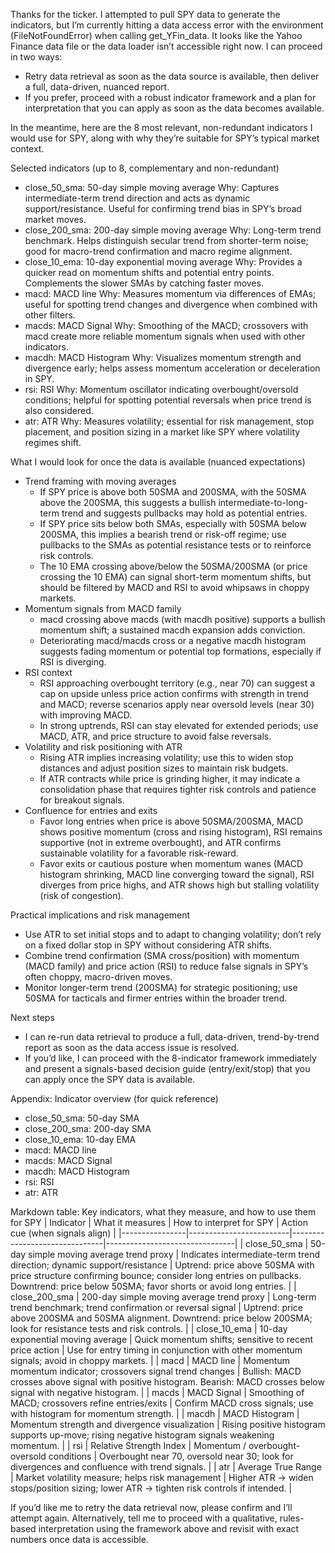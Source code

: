 Thanks for the ticker. I attempted to pull SPY data to generate the indicators, but I’m currently hitting a data access error with the environment (FileNotFoundError) when calling get_YFin_data. It looks like the Yahoo Finance data file or the data loader isn’t accessible right now. I can proceed in two ways:

- Retry data retrieval as soon as the data source is available, then deliver a full, data-driven, nuanced report.
- If you prefer, proceed with a robust indicator framework and a plan for interpretation that you can apply as soon as the data becomes available.

In the meantime, here are the 8 most relevant, non-redundant indicators I would use for SPY, along with why they’re suitable for SPY’s typical market context.

Selected indicators (up to 8, complementary and non-redundant)
- close_50_sma: 50-day simple moving average
  Why: Captures intermediate-term trend direction and acts as dynamic support/resistance. Useful for confirming trend bias in SPY’s broad market moves.
- close_200_sma: 200-day simple moving average
  Why: Long-term trend benchmark. Helps distinguish secular trend from shorter-term noise; good for macro-trend confirmation and macro regime alignment.
- close_10_ema: 10-day exponential moving average
  Why: Provides a quicker read on momentum shifts and potential entry points. Complements the slower SMAs by catching faster moves.
- macd: MACD line
  Why: Measures momentum via differences of EMAs; useful for spotting trend changes and divergence when combined with other filters.
- macds: MACD Signal
  Why: Smoothing of the MACD; crossovers with macd create more reliable momentum signals when used with other indicators.
- macdh: MACD Histogram
  Why: Visualizes momentum strength and divergence early; helps assess momentum acceleration or deceleration in SPY.
- rsi: RSI
  Why: Momentum oscillator indicating overbought/oversold conditions; helpful for spotting potential reversals when price trend is also considered.
- atr: ATR
  Why: Measures volatility; essential for risk management, stop placement, and position sizing in a market like SPY where volatility regimes shift.

What I would look for once the data is available (nuanced expectations)
- Trend framing with moving averages
  - If SPY price is above both 50SMA and 200SMA, with the 50SMA above the 200SMA, this suggests a bullish intermediate-to-long-term trend and suggests pullbacks may hold as potential entries.
  - If SPY price sits below both SMAs, especially with 50SMA below 200SMA, this implies a bearish trend or risk-off regime; use pullbacks to the SMAs as potential resistance tests or to reinforce risk controls.
  - The 10 EMA crossing above/below the 50SMA/200SMA (or price crossing the 10 EMA) can signal short-term momentum shifts, but should be filtered by MACD and RSI to avoid whipsaws in choppy markets.
- Momentum signals from MACD family
  - macd crossing above macds (with macdh positive) supports a bullish momentum shift; a sustained macdh expansion adds conviction.
  - Deteriorating macd/macds cross or a negative macdh histogram suggests fading momentum or potential top formations, especially if RSI is diverging.
- RSI context
  - RSI approaching overbought territory (e.g., near 70) can suggest a cap on upside unless price action confirms with strength in trend and MACD; reverse scenarios apply near oversold levels (near 30) with improving MACD.
  - In strong uptrends, RSI can stay elevated for extended periods; use MACD, ATR, and price structure to avoid false reversals.
- Volatility and risk positioning with ATR
  - Rising ATR implies increasing volatility; use this to widen stop distances and adjust position sizes to maintain risk budgets.
  - If ATR contracts while price is grinding higher, it may indicate a consolidation phase that requires tighter risk controls and patience for breakout signals.
- Confluence for entries and exits
  - Favor long entries when price is above 50SMA/200SMA, MACD shows positive momentum (cross and rising histogram), RSI remains supportive (not in extreme overbought), and ATR confirms sustainable volatility for a favorable risk-reward.
  - Favor exits or cautious posture when momentum wanes (MACD histogram shrinking, MACD line converging toward the signal), RSI diverges from price highs, and ATR shows high but stalling volatility (risk of congestion).

Practical implications and risk management
- Use ATR to set initial stops and to adapt to changing volatility; don’t rely on a fixed dollar stop in SPY without considering ATR shifts.
- Combine trend confirmation (SMA cross/position) with momentum (MACD family) and price action (RSI) to reduce false signals in SPY’s often choppy, macro-driven moves.
- Monitor longer-term trend (200SMA) for strategic positioning; use 50SMA for tacticals and firmer entries within the broader trend.

Next steps
- I can re-run data retrieval to produce a full, data-driven, trend-by-trend report as soon as the data access issue is resolved.
- If you’d like, I can proceed with the 8-indicator framework immediately and present a signals-based decision guide (entry/exit/stop) that you can apply once the SPY data is available.

Appendix: Indicator overview (for quick reference)
- close_50_sma: 50-day SMA
- close_200_sma: 200-day SMA
- close_10_ema: 10-day EMA
- macd: MACD line
- macds: MACD Signal
- macdh: MACD Histogram
- rsi: RSI
- atr: ATR

Markdown table: Key indicators, what they measure, and how to use them for SPY
| Indicator | What it measures | How to interpret for SPY | Action cue (when signals align) |
|----------------|-------------------------|-------------------------------|--------------------------------|
| close_50_sma | 50-day simple moving average trend proxy | Indicates intermediate-term trend direction; dynamic support/resistance | Uptrend: price above 50SMA with price structure confirming bounce; consider long entries on pullbacks. Downtrend: price below 50SMA; favor shorts or avoid long entries. |
| close_200_sma | 200-day simple moving average trend proxy | Long-term trend benchmark; trend confirmation or reversal signal | Uptrend: price above 200SMA and 50SMA alignment. Downtrend: price below 200SMA; look for resistance tests and risk controls. |
| close_10_ema | 10-day exponential moving average | Quick momentum shifts; sensitive to recent price action | Use for entry timing in conjunction with other momentum signals; avoid in choppy markets. |
| macd | MACD line | Momentum momentum indicator; crossovers signal trend changes | Bullish: MACD crosses above signal with positive histogram. Bearish: MACD crosses below signal with negative histogram. |
| macds | MACD Signal | Smoothing of MACD; crossovers refine entries/exits | Confirm MACD cross signals; use with histogram for momentum strength. |
| macdh | MACD Histogram | Momentum strength and divergence visualization | Rising positive histogram supports up-move; rising negative histogram signals weakening momentum. |
| rsi | Relative Strength Index | Momentum / overbought-oversold conditions | Overbought near 70, oversold near 30; look for divergences and confluence with trend signals. |
| atr | Average True Range | Market volatility measure; helps risk management | Higher ATR → widen stops/position sizing; lower ATR → tighten risk controls if intended. |

If you’d like me to retry the data retrieval now, please confirm and I’ll attempt again. Alternatively, tell me to proceed with a qualitative, rules-based interpretation using the framework above and revisit with exact numbers once data is accessible.